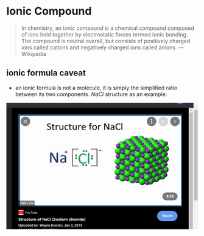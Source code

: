 # Ionic Compound

> In chemistry, an ionic compound is a chemical compound composed of ions held together by electrostatic forces termed ionic bonding. The compound is neutral overall, but consists of positively charged ions called cations and negatively charged ions called anions. — Wikipedia
> 

## ionic formula caveat

- an ionic formula is not a molecule, it is simply the simplified ratio between its two components. $NaCl$ structure as an example:

![Untitled](Ionic%20Compound%203e249c4c15b44fe6a67d0ef692af5884/Untitled.png)